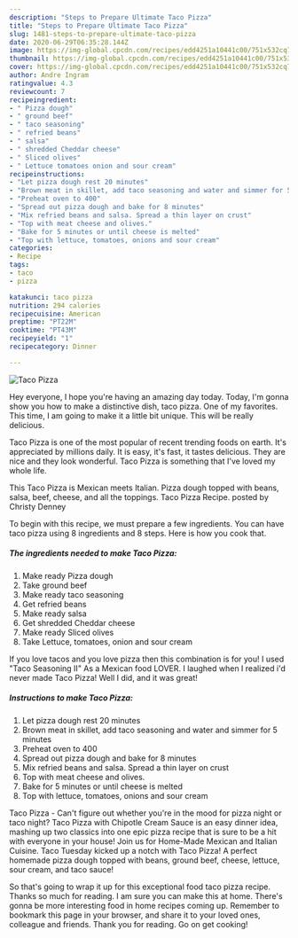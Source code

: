 ```yaml
---
description: "Steps to Prepare Ultimate Taco Pizza"
title: "Steps to Prepare Ultimate Taco Pizza"
slug: 1481-steps-to-prepare-ultimate-taco-pizza
date: 2020-06-29T06:35:28.144Z
image: https://img-global.cpcdn.com/recipes/edd4251a10441c00/751x532cq70/taco-pizza-recipe-main-photo.jpg
thumbnail: https://img-global.cpcdn.com/recipes/edd4251a10441c00/751x532cq70/taco-pizza-recipe-main-photo.jpg
cover: https://img-global.cpcdn.com/recipes/edd4251a10441c00/751x532cq70/taco-pizza-recipe-main-photo.jpg
author: Andre Ingram
ratingvalue: 4.3
reviewcount: 7
recipeingredient:
- " Pizza dough"
- " ground beef"
- " taco seasoning"
- " refried beans"
- " salsa"
- " shredded Cheddar cheese"
- " Sliced olives"
- " Lettuce tomatoes onion and sour cream"
recipeinstructions:
- "Let pizza dough rest 20 minutes"
- "Brown meat in skillet, add taco seasoning and water and simmer for 5 minutes"
- "Preheat oven to 400"
- "Spread out pizza dough and bake for 8 minutes"
- "Mix refried beans and salsa. Spread a thin layer on crust"
- "Top with meat cheese and olives."
- "Bake for 5 minutes or until cheese is melted"
- "Top with lettuce, tomatoes, onions and sour cream"
categories:
- Recipe
tags:
- taco
- pizza

katakunci: taco pizza 
nutrition: 294 calories
recipecuisine: American
preptime: "PT22M"
cooktime: "PT43M"
recipeyield: "1"
recipecategory: Dinner

---
```



![Taco Pizza](https://img-global.cpcdn.com/recipes/edd4251a10441c00/751x532cq70/taco-pizza-recipe-main-photo.jpg)

Hey everyone, I hope you're having an amazing day today. Today, I'm gonna show you how to make a distinctive dish, taco pizza. One of my favorites. This time, I am going to make it a little bit unique. This will be really delicious.

Taco Pizza is one of the most popular of recent trending foods on earth. It's appreciated by millions daily. It is easy, it's fast, it tastes delicious. They are nice and they look wonderful. Taco Pizza is something that I've loved my whole life.

This Taco Pizza is Mexican meets Italian. Pizza dough topped with beans, salsa, beef, cheese, and all the toppings. Taco Pizza Recipe. posted by Christy Denney


To begin with this recipe, we must prepare a few ingredients. You can have taco pizza using 8 ingredients and 8 steps. Here is how you cook that.

<!--inarticleads1-->

##### The ingredients needed to make Taco Pizza:

1. Make ready  Pizza dough
1. Take  ground beef
1. Make ready  taco seasoning
1. Get  refried beans
1. Make ready  salsa
1. Get  shredded Cheddar cheese
1. Make ready  Sliced olives
1. Take  Lettuce, tomatoes, onion and sour cream


If you love tacos and you love pizza then this combination is for you! I used &#34;Taco Seasoning II&#34; As a Mexican food LOVER. I laughed when I realized i&#39;d never made Taco Pizza! Well I did, and it was great! 

<!--inarticleads2-->

##### Instructions to make Taco Pizza:

1. Let pizza dough rest 20 minutes
1. Brown meat in skillet, add taco seasoning and water and simmer for 5 minutes
1. Preheat oven to 400
1. Spread out pizza dough and bake for 8 minutes
1. Mix refried beans and salsa. Spread a thin layer on crust
1. Top with meat cheese and olives.
1. Bake for 5 minutes or until cheese is melted
1. Top with lettuce, tomatoes, onions and sour cream


Taco Pizza - Can&#39;t figure out whether you&#39;re in the mood for pizza night or taco night? Taco Pizza with Chipotle Cream Sauce is an easy dinner idea, mashing up two classics into one epic pizza recipe that is sure to be a hit with everyone in your house! Join us for Home-Made Mexican and Italian Cuisine. Taco Tuesday kicked up a notch with Taco Pizza! A perfect homemade pizza dough topped with beans, ground beef, cheese, lettuce, sour cream, and taco sauce! 

So that's going to wrap it up for this exceptional food taco pizza recipe. Thanks so much for reading. I am sure you can make this at home. There's gonna be more interesting food in home recipes coming up. Remember to bookmark this page in your browser, and share it to your loved ones, colleague and friends. Thank you for reading. Go on get cooking!
